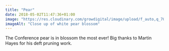 ```yaml
---
title: "Pear"
date: 2018-05-02T11:47:36+01:00
image: "https://res.cloudinary.com/growdigital/image/upload/f_auto,q_70,w_736/v1544127021/conference-pear-blossom-27874179048.jpg"
imageAlt: "Close up of white pear blossom"
---
```


The Conference pear is in blossom the most ever! Big thanks to Martin Hayes for his deft pruning work.
